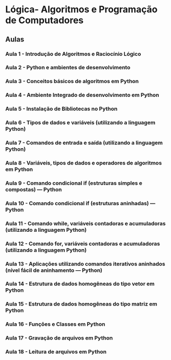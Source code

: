 # Lógica- Algoritmos e Programação de Computadores 
## Aulas
### Aula 1 - Introdução de Algoritmos e Raciocínio Lógico
### Aula 2 - Python e ambientes de desenvolvimento
### Aula 3 - Conceitos básicos de algoritmos em Python
### Aula 4 - Ambiente Integrado de desenvolvimento em Python
### Aula 5 - Instalação de Bibliotecas no Python
### Aula 6 - Tipos de dados e variáveis (utilizando a linguagem Python)
### Aula 7 - Comandos de entrada e saída (utilizando a linguagem Python)
### Aula 8 - Variáveis, tipos de dados e operadores de algoritmos em Python
### Aula 9 - Comando condicional if (estruturas simples e compostas) — Python
### Aula 10 - Comando condicional if (estruturas aninhadas) — Python
### Aula 11 - Comando while, variáveis contadoras e acumuladoras (utilizando a linguagem Python)
### Aula 12 - Comando for, variáveis contadoras e acumuladoras (utilizando a linguagem Python)
### Aula 13 - Aplicações utilizando comandos iterativos aninhados (nível fácil de aninhamento — Python)
### Aula 14 - Estrutura de dados homogêneas do tipo vetor em Python
### Aula 15 - Estrutura de dados homogêneas do tipo matriz em Python
### Aula 16 - Funções e Classes em Python
### Aula 17 - Gravação de arquivos em Python
### Aula 18 - Leitura de arquivos em Python

